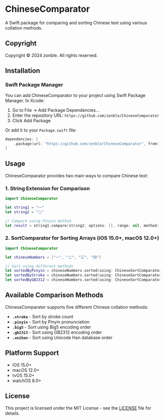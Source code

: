 # ChineseComparator

A Swift package for comparing and sorting Chinese text using various collation methods.

## Copyright

Copyright © 2024 zonble. All rights reserved.

## Installation

### Swift Package Manager

You can add ChineseComparator to your project using Swift Package Manager. In Xcode:

1. Go to File → Add Package Dependencies...
2. Enter the repository URL: `https://github.com/zonble/ChineseComparator`
3. Click Add Package

Or add it to your `Package.swift` file:

```swift
dependencies: [
    .package(url: "https://github.com/zonble/ChineseComparator", from: "1.0.0")
]
```

## Usage

ChineseComparator provides two main ways to compare Chinese text:

### 1. String Extension for Comparison

```swift
import ChineseComparator

let string1 = "一"
let string2 = "二"

// Compare using Pinyin method
let result = string1.compare(string2, options: [], range: nil, method: .pinyin)
```

### 2. SortComparator for Sorting Arrays (iOS 15.0+, macOS 12.0+)

```swift
import ChineseComparator

let chineseNumbers = ["一", "二", "三", "四"]

// Sort using different methods
let sortedByPinyin = chineseNumbers.sorted(using: ChineseSortComparator(method: .pinyin))
let sortedByStroke = chineseNumbers.sorted(using: ChineseSortComparator(method: .stroke))
let sortedByGB2312 = chineseNumbers.sorted(using: ChineseSortComparator(method: .gb2313))
```

## Available Comparison Methods

ChineseComparator supports five different Chinese collation methods:

- **`.stroke`** - Sort by stroke count
- **`.pinyin`** - Sort by Pinyin pronunciation
- **`.big5`** - Sort using Big5 encoding order
- **`.gb2313`** - Sort using GB2312 encoding order  
- **`.unihan`** - Sort using Unicode Han database order

## Platform Support

- iOS 15.0+
- macOS 12.0+
- tvOS 15.0+
- watchOS 8.0+

## License

This project is licensed under the MIT License - see the [LICENSE](LICENSE) file for details.
